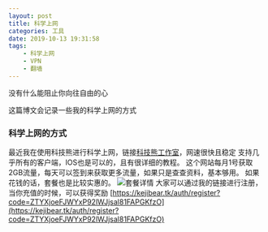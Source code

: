```yaml
---
layout: post
title: 科学上网
categories: 工具
date: 2019-10-13 19:31:58
tags:
    - 科学上网
    - VPN
    - 翻墙
---
```


没有什么能阻止你向往自由的心

这篇博文会记录一些我的科学上网的方式

### 科学上网的方式
最近我在使用科技熊进行科学上网，链接[科技熊工作室](https://kejibear.tk)，网速很快且稳定
支持几乎所有的客户端，IOS也是可以的，且有很详细的教程。
这个网站每月1号获取2GB流量，每天可以签到来获取更多流量，如果只是查查资料，基本够用。
如果花钱的话，套餐也是比较实惠的。
![套餐详情](https://cutoutsy-blog-1253675385.cos.ap-chengdu.myqcloud.com/blog_vpn_price.png)
大家可以通过我的链接进行注册，当你充值的时候，可以获得奖励
[https://kejibear.tk/auth/register?code=ZTYXjoeFJWYxP92lWJjsal81FAPGKfzO](https://kejibear.tk/auth/register?code=ZTYXjoeFJWYxP92lWJjsal81FAPGKfzO)
